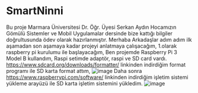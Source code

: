 # SmartNinni
Bu proje Marmara Üniversitesi Dr.  Öğr. Üyesi Serkan Aydın Hocamızın Gömülü Sistemler ve Mobil Uygulamalar dersinde bize kattığı bilgiler doğrultusunda ödev olarak hazırlanmıştır.
Merhaba Arkadaşlar adım adım ilk aşamadan son aşamaya kadar projeyi anlatmaya çalışacağım,
1.olarak raspberry pi kurulumu ile başlayacağım,
Ben projemde Raspberry Pi 3 Model B kullandım, Raspi setimde adaptör, raspi ve SD card vardı.  https://www.sdcard.org/downloads/formatter/ linkinden indirdiğim format programı ile SD karta format attım, 
![image](https://user-images.githubusercontent.com/107412386/175521020-6c1fb3f4-5bfd-41ab-a152-dc1e67d135fc.png)
Daha sonra https://www.raspberrypi.com/software/ linkinden indirdiğim işletim sistemi yükleme arayüzü ile SD karta işletim sistemini yükledim.
![image](https://user-images.githubusercontent.com/107412386/175521037-2c55be61-270c-4e38-8389-6fd9b5bb5987.png)

